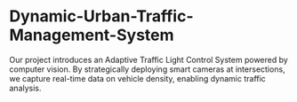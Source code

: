 # Dynamic-Urban-Traffic-Management-System
Our project introduces an Adaptive Traffic Light Control System powered by computer vision. By strategically deploying smart cameras at intersections, we capture real-time data on vehicle density, enabling dynamic traffic analysis.
